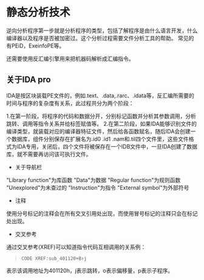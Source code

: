 # 静态分析技术

逆向分析程序第一步就是分析程序的类型，包括了解程序是由什么语言开发，什么编译器以及程序是否被加密过。这个分析过程需要文件分析工具的帮助。 常见的有PEiD，ExeinfoPE等。

还需要使用反汇编引擎用来把机器码解析成汇编指令。


## 关于IDA pro

IDA是按区块装载PE文件的，例如.text、.data,.rarc、.idata等，反汇编所需要的时间与程序的复杂度有关系，此过程共分为两个阶段：

1.在第一阶段，将程序的代码和数据分开，分别标记函数并分析其参数调用，分析跳转、调用等指令关系并给标签赋值等。
2.在第二阶段，如果IDA能够识别文件的编译类型，就装载对应的编译器特征文件，然后给各函数赋名，随后IDA会创建一个数据库，组件分别保存在扩展名为.id0 .id1 .nam和.til四个文件里，这些文件格式为IDA专用，关闭后，四个文件将被保存在一个IDB文件中，一旦IDA创建了数据库，就不需要再访问该可执行文件。

* 关于导航栏

"Library function"为库函数
"Data"为数据
"Regular function"为规则函数
"Unexplored"为未查过的
"Instruction"为指令
"External symbol"为外部符号

* 注释

使用分号标记的注释会在所有交叉引用处出现，而使用冒号标记的注释只会在标记处出现。

* 交叉参考

通过交叉参考(XREF)可以知道指令代码互相调用的关系例：

> `CODE XREF:sub_401120+B↑j`

表示该调用地址为401120h，j表示跳转，o表示偏移量，p表示子程序。
